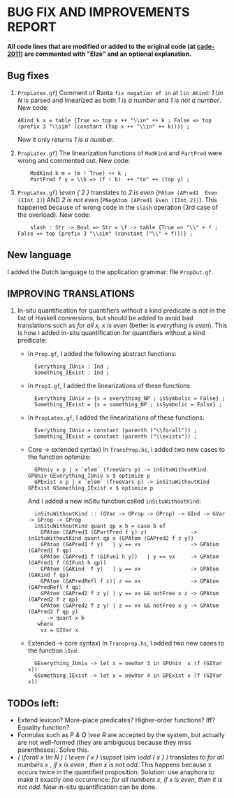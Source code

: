 # BUG FIX AND IMPROVEMENTS REPORT
**All code lines that are modified or added to the original code (at [cade-2011](https://github.com/GrammaticalFramework/gf-contrib/tree/master/cade-2011)) are commented with "Elze" and an optional explanation.**

## Bug fixes
1. 	`PropLatex.gf`) Comment of Ranta `fix negation of in` at `lin AKind`: *1 \in N* is parsed and linearized as both *1 is a number* and *1 is not a number*. New code:
        
        AKind k x = table {True => top x ++ "\\in" ++ k ; False => top (prefix 3 "\\sim" (constant (top x ++ "\\in" ++ k)))} ;
	Now it only returns *1 is a number*.
2. 	`PropLatex.gf`) The linearization functions of `ModKind` and `PartPred` were wrong and commented out. New code:

			ModKind k m = (m ! True) ++ k ;
			PartPred f y = \\b => (f ! b)  ++ "to" ++ (top y) ;
3.	`PropLatex.gf`) *\even { 2 }* translates to *2 is even* (`PAtom (APred1  Even (IInt 2)`) AND *2 is not even* (`PNegAtom (APred1 Even (IInt 2))`). This happened because of wrong code in the `slash` operation (3rd case of the overload). New code: 

			slash : Str -> Bool => Str = \f -> table {True => "\\" + f ; False => top (prefix 3 "\\sim" (constant ("\\" + f)))} ;
		
## New language
I added the Dutch language to the application grammar: file `PropDut.gf`.
		
		
## IMPROVING TRANSLATIONS
1. In-situ quantification for quantifiers without a kind predicate is not in the list of Haskell conversions, but should be added to avoid bad translations such as *for all x, x is even* (better is *everything is even*). This is how I added in-situ quantification for quantifiers without a kind predicate:
    - In `Prop.gf`, I added the following abstract functions:

			Everything_IUniv : Ind ;
			Something_IExist : Ind ;
    - In `PropI.gf`, I added the linearizations of these functions:

			Everything_IUniv = {s = everything_NP ; isSymbolic = False} ;
			Something_IExist = {s = something_NP ; isSymbolic = False} ;
    - In `PropLatex.gf`, I added the linearizations of these functions:

			Everything_IUniv = constant (parenth ("\\forall")) ;
			Something_IExist = constant (parenth ("\\exists")) ;
			
    - Core -> extended syntax) In `TransProp.hs`, I added two new cases to the function optimize:

			GPUniv x p | x `elem` (freeVars p) -> inSituWithoutKind GPUniv GEverything_IUniv x $ optimize p
			GPExist x p | x `elem` (freeVars p) -> inSituWithoutKind GPExist GSomething_IExist x $ optimize p
			
        And I added a new inSitu function called `inSituWithoutKind`:

			inSituWithoutKind :: (GVar -> GProp -> GProp) -> GInd -> GVar -> GProp -> GProp
			inSituWithoutKind quant qp x b = case b of
			  GPAtom (GAPred1 (GPartPred f y) z)              -> inSituWithoutKind quant qp x (GPAtom (GAPred2 f z y))
			  GPAtom (GAPred1 f y)   | y == vx                -> GPAtom (GAPred1 f qp)
			  GPAtom (GAPred1 f (GIFun1 h y))   | y == vx     -> GPAtom (GAPred1 f (GIFun1 h qp))
			  GPAtom (GAKind  f y)   | y == vx                -> GPAtom (GAKind f qp)
			  GPAtom (GAPredRefl f z)| z == vx                -> GPAtom (GAPredRefl f qp)
			  GPAtom (GAPred2 f z y) | y == vx && notFree x z -> GPAtom (GAPred2 f z qp)
			  GPAtom (GAPred2 f z y) | z == vx && notFree x y -> GPAtom (GAPred2 f qp y)
			  _ -> quant x b
			 where 
			  vx = GIVar x
			  
    - Extended -> core syntax) In `Transprop.hs`, I added two new cases to the function `iInd`:

			GEverything_IUniv -> let x = newVar 3 in GPUniv  x (f (GIVar x))
			GSomething_IExist -> let x = newVar 4 in GPExist x (f (GIVar x))
		
		  
	
	
## TODOs left:
- Extend lexicon? More-place predicates? Higher-order functions? Iff? Equality function?
- Formulas such as *P \& Q \vee R* are accepted by the system, but actually are not well-formed (they are ambiguous because they miss parentheses). Solve this.
- *( \forall x \in N ) ( \even { x } \supset \sim \odd { x } )* translates to *for all numbers x , if x is even , then x is not odd*. This happens because x occurs twice in the quantified proposition. Solution: use anaphora to make it exactly one occurrence: *for all numbers x, if x is even, then it is not odd*. Now in-situ quantification can be done.